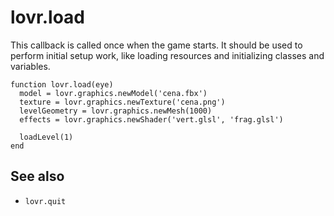 <!--
category: callback
-->

lovr.load
===

This callback is called once when the game starts.  It should be used to perform initial setup work,
like loading resources and initializing classes and variables.

    function lovr.load(eye)
      model = lovr.graphics.newModel('cena.fbx')
      texture = lovr.graphics.newTexture('cena.png')
      levelGeometry = lovr.graphics.newMesh(1000)
      effects = lovr.graphics.newShader('vert.glsl', 'frag.glsl')

      loadLevel(1)
    end

See also
---

- `lovr.quit`
